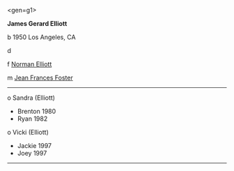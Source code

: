 <gen=g1>

<b>James Gerard Elliott</b>

b 1950 Los Angeles, CA

d 

f [Norman Elliott](../g2/norman_elliott.md)

m [Jean Frances Foster](../g2/jean_frances_foster.md)

<hr>

o Sandra (Elliott)

- Brenton 1980
- Ryan 1982
 
o Vicki (Elliott)

- Jackie 1997
- Joey 1997

<hr>
